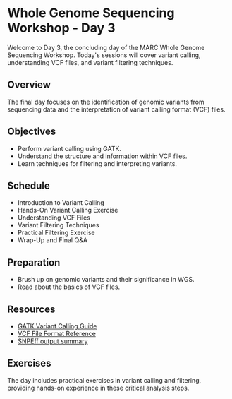 # Whole Genome Sequencing Workshop - Day 3
Welcome to Day 3, the concluding day of the MARC Whole Genome Sequencing Workshop. Today's sessions will cover variant calling, understanding VCF files, and variant filtering techniques.

## Overview
The final day focuses on the identification of genomic variants from sequencing data and the interpretation of variant calling format (VCF) files.

## Objectives
* Perform variant calling using GATK.
* Understand the structure and information within VCF files.
* Learn techniques for filtering and interpreting variants.
## Schedule
* Introduction to Variant Calling
* Hands-On Variant Calling Exercise
* Understanding VCF Files
* Variant Filtering Techniques
* Practical Filtering Exercise
* Wrap-Up and Final Q&A
## Preparation
* Brush up on genomic variants and their significance in WGS.
* Read about the basics of VCF files.
## Resources
* [GATK Variant Calling Guide](https://gatk.broadinstitute.org/hc/en-us/articles/360035535932-Germline-short-variant-discovery-SNPs-Indels-)
* [VCF File Format Reference](https://samtools.github.io/hts-specs/VCFv4.2.pdf)
* [SNPEff output summary](https://pcingola.github.io/SnpEff/snpeff/outputsummary/#main-summary-table)
## Exercises
The day includes practical exercises in variant calling and filtering, providing hands-on experience in these critical analysis steps.


